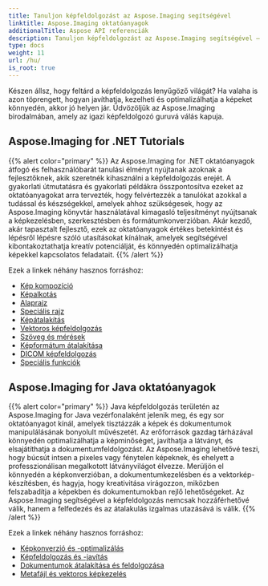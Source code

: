```yaml
---
title: Tanuljon képfeldolgozást az Aspose.Imaging segítségével
linktitle: Aspose.Imaging oktatóanyagok
additionalTitle: Aspose API referenciák
description: Tanuljon képfeldolgozást az Aspose.Imaging segítségével – Sajátítsa el a képkezelés és -javítás művészetét az Aspose.Imaging segítségével. Merüljön el a fejlett képfeldolgozás világában még ma.
type: docs
weight: 11
url: /hu/
is_root: true
---
```


Készen állsz, hogy feltárd a képfeldolgozás lenyűgöző világát? Ha valaha is azon töprengett, hogyan javíthatja, kezelheti és optimalizálhatja a képeket könnyedén, akkor jó helyen jár. Üdvözöljük az Aspose.Imaging birodalmában, amely az igazi képfeldolgozó guruvá válás kapuja.

## Aspose.Imaging for .NET Tutorials
{{% alert color="primary" %}}
Az Aspose.Imaging for .NET oktatóanyagok átfogó és felhasználóbarát tanulási élményt nyújtanak azoknak a fejlesztőknek, akik szeretnék kihasználni a képfeldolgozás erejét. A gyakorlati útmutatásra és gyakorlati példákra összpontosítva ezeket az oktatóanyagokat arra tervezték, hogy felvértezzék a tanulókat azokkal a tudással és készségekkel, amelyek ahhoz szükségesek, hogy az Aspose.Imaging könyvtár használatával kimagasló teljesítményt nyújtsanak a képkezelésben, szerkesztésben és formátumkonverzióban. Akár kezdő, akár tapasztalt fejlesztő, ezek az oktatóanyagok értékes betekintést és lépésről lépésre szóló utasításokat kínálnak, amelyek segítségével kibontakoztathatja kreatív potenciálját, és könnyedén optimalizálhatja képekkel kapcsolatos feladatait.
{{% /alert %}}

Ezek a linkek néhány hasznos forráshoz:
 
- [Kép kompozíció](./net/image-composition/)
- [Képalkotás](./net/image-creation/)
- [Alaprajz](./net/basic-drawing/)
- [Speciális rajz](./net/advanced-drawing/)
- [Képátalakítás](./net/image-transformation/)
- [Vektoros képfeldolgozás](./net/vector-image-processing/)
- [Szöveg és mérések](./net/text-and-measurements/)
- [Képformátum átalakítása](./net/image-format-conversion/)
- [DICOM képfeldolgozás](./net/dicom-image-processing/)
- [Speciális funkciók](./net/advanced-features/)


## Aspose.Imaging for Java oktatóanyagok
{{% alert color="primary" %}}
Java képfeldolgozás területén az Aspose.Imaging for Java vezérfonalaként jelenik meg, és egy sor oktatóanyagot kínál, amelyek tisztázzák a képek és dokumentumok manipulálásának bonyolult művészetét. Az erőforrások gazdag tárházával könnyedén optimalizálhatja a képminőséget, javíthatja a látványt, és elsajátíthatja a dokumentumfeldolgozást. Az Aspose.Imaging lehetővé teszi, hogy búcsút intsen a pixeles vagy fénytelen képeknek, és ehelyett a professzionálisan megalkotott látványvilágot élvezze. Merüljön el könnyedén a képkonverzióban, a dokumentumkezelésben és a vektorkép-készítésben, és hagyja, hogy kreativitása virágozzon, miközben felszabadítja a képekben és dokumentumokban rejlő lehetőségeket. Az Aspose.Imaging segítségével a képfeldolgozás nemcsak hozzáférhetővé válik, hanem a felfedezés és az átalakulás izgalmas utazásává is válik.
{{% /alert %}}

Ezek a linkek néhány hasznos forráshoz:
 
- [Képkonverzió és -optimalizálás](./java/image-conversion-and-optimization/)
- [Képfeldolgozás és -javítás](./java/image-processing-and-enhancement/)
- [Dokumentumok átalakítása és feldolgozása](./java/document-conversion-and-processing/)
- [Metafájl és vektoros képkezelés](./java/metafile-and-vector-image-handling/)

